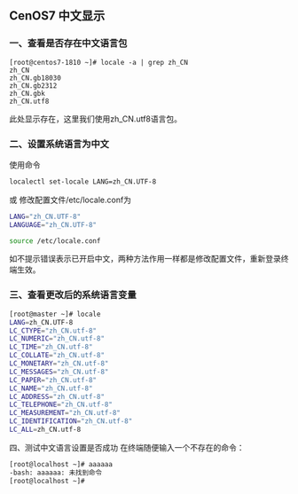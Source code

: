 ## CenOS7 中文显示

### 一、查看是否存在中文语言包
```
[root@centos7-1810 ~]# locale -a | grep zh_CN
zh_CN
zh_CN.gb18030
zh_CN.gb2312
zh_CN.gbk
zh_CN.utf8
```
此处显示存在，这里我们使用zh_CN.utf8语言包。

### 二、设置系统语言为中文
使用命令
```bash
localectl set-locale LANG=zh_CN.UTF-8
```
或
修改配置文件/etc/locale.conf为
```bash
LANG="zh_CN.UTF-8"
LANGUAGE="zh_CN.UTF-8"
```

```bash
source /etc/locale.conf
```

如不提示错误表示已开启中文，两种方法作用一样都是修改配置文件，重新登录终端生效。

### 三、查看更改后的系统语言变量
```bash
[root@master ~]# locale
LANG=zh_CN.UTF-8
LC_CTYPE="zh_CN.utf-8"
LC_NUMERIC="zh_CN.utf-8"
LC_TIME="zh_CN.utf-8"
LC_COLLATE="zh_CN.utf-8"
LC_MONETARY="zh_CN.utf-8"
LC_MESSAGES="zh_CN.utf-8"
LC_PAPER="zh_CN.utf-8"
LC_NAME="zh_CN.utf-8"
LC_ADDRESS="zh_CN.utf-8"
LC_TELEPHONE="zh_CN.utf-8"
LC_MEASUREMENT="zh_CN.utf-8"
LC_IDENTIFICATION="zh_CN.utf-8"
LC_ALL=zh_CN.utf-8
```
四、测试中文语言设置是否成功
在终端随便输入一个不存在的命令：
```bash
[root@localhost ~]# aaaaaa
-bash: aaaaaa: 未找到命令
[root@localhost ~]#
```




